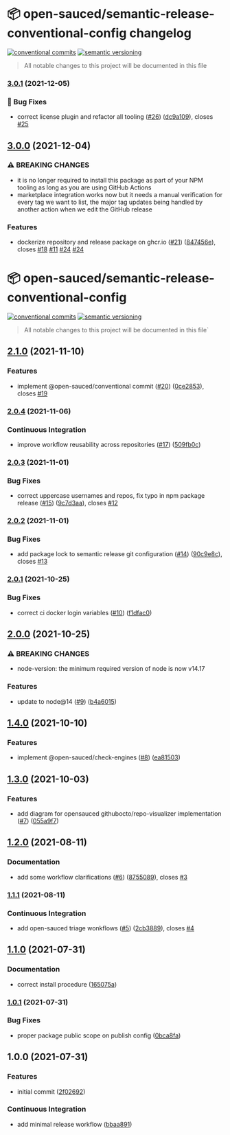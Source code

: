 # 📦 open-sauced/semantic-release-conventional-config changelog

[![conventional commits](https://img.shields.io/badge/conventional%20commits-1.0.0-yellow.svg)](https://conventionalcommits.org)
[![semantic versioning](https://img.shields.io/badge/semantic%20versioning-2.0.0-green.svg)](https://semver.org)

> All notable changes to this project will be documented in this file

### [3.0.1](https://github.com/open-sauced/semantic-release-conventional-config/compare/v3.0.0...v3.0.1) (2021-12-05)


### 🐛 Bug Fixes

* correct license plugin and refactor all tooling ([#26](https://github.com/open-sauced/semantic-release-conventional-config/issues/26)) ([dc9a109](https://github.com/open-sauced/semantic-release-conventional-config/commit/dc9a1092d86e25824dd02c5fcfd87d778c1caef0)), closes [#25](https://github.com/open-sauced/semantic-release-conventional-config/issues/25)

## [3.0.0](https://github.com/open-sauced/semantic-release-conventional-config/compare/v2.1.0...v3.0.0) (2021-12-04)


### ⚠ BREAKING CHANGES

* it is no longer required to install this package as part of your NPM tooling as
long as you are using GitHub Actions
* marketplace integration works now but it needs a manual verification for every tag we want to list, the major tag updates being handled by another action when we edit the GitHub release

### Features

* dockerize repository and release package on ghcr.io ([#21](https://github.com/open-sauced/semantic-release-conventional-config/issues/21)) ([847456e](https://github.com/open-sauced/semantic-release-conventional-config/commit/847456ec3c7bc7cb46ad8acbcb311934f60a5445)), closes [#18](https://github.com/open-sauced/semantic-release-conventional-config/issues/18) [#11](https://github.com/open-sauced/semantic-release-conventional-config/issues/11) [#24](https://github.com/open-sauced/semantic-release-conventional-config/issues/24) [#24](https://github.com/open-sauced/semantic-release-conventional-config/issues/24)

# 📦 open-sauced/semantic-release-conventional-config

[![conventional commits](https://img.shields.io/badge/conventional%20commits-1.0.0-yellow.svg)](https://conventionalcommits.org)
[![semantic versioning](https://img.shields.io/badge/semantic%20versioning-2.0.0-green.svg)](https://semver.org)

> All notable changes to this project will be documented in this file`

## [2.1.0](https://github.com/open-sauced/semantic-release-conventional-config/compare/v2.0.4...v2.1.0) (2021-11-10)


### Features

* implement @open-sauced/conventional commit ([#20](https://github.com/open-sauced/semantic-release-conventional-config/issues/20)) ([0ce2853](https://github.com/open-sauced/semantic-release-conventional-config/commit/0ce28530b2d7d2d364aded6745bd1ac632391fcb)), closes [#19](https://github.com/open-sauced/semantic-release-conventional-config/issues/19)

### [2.0.4](https://github.com/open-sauced/semantic-release-conventional-config/compare/v2.0.3...v2.0.4) (2021-11-06)


### Continuous Integration

* improve workflow reusability across repositories ([#17](https://github.com/open-sauced/semantic-release-conventional-config/issues/17)) ([509fb0c](https://github.com/open-sauced/semantic-release-conventional-config/commit/509fb0c85404827db45c5d4a81fa43c0f524495f))

### [2.0.3](https://github.com/open-sauced/semantic-release-conventional-config/compare/v2.0.2...v2.0.3) (2021-11-01)


### Bug Fixes

* correct uppercase usernames and repos, fix typo in npm package release ([#15](https://github.com/open-sauced/semantic-release-conventional-config/issues/15)) ([9c7d3aa](https://github.com/open-sauced/semantic-release-conventional-config/commit/9c7d3aafcbaa3495254e478ff1f7de367024fef0)), closes [#12](https://github.com/open-sauced/semantic-release-conventional-config/issues/12)

### [2.0.2](https://github.com/open-sauced/semantic-release-conventional-config/compare/v2.0.1...v2.0.2) (2021-11-01)


### Bug Fixes

* add package lock to semantic release git configuration ([#14](https://github.com/open-sauced/semantic-release-conventional-config/issues/14)) ([90c9e8c](https://github.com/open-sauced/semantic-release-conventional-config/commit/90c9e8cfe1f619aadd53cd2d86001a816a4d9e52)), closes [#13](https://github.com/open-sauced/semantic-release-conventional-config/issues/13)

### [2.0.1](https://github.com/open-sauced/semantic-release-conventional-config/compare/v2.0.0...v2.0.1) (2021-10-25)


### Bug Fixes

* correct ci docker login variables ([#10](https://github.com/open-sauced/semantic-release-conventional-config/issues/10)) ([f1dfac0](https://github.com/open-sauced/semantic-release-conventional-config/commit/f1dfac0a1853e5e18703d7e95f0b257017a339ff))

## [2.0.0](https://github.com/open-sauced/semantic-release-conventional-config/compare/v1.4.0...v2.0.0) (2021-10-25)


### ⚠ BREAKING CHANGES

* node-version: the minimum required version of node is now v14.17

### Features

* update to node@14 ([#9](https://github.com/open-sauced/semantic-release-conventional-config/issues/9)) ([b4a6015](https://github.com/open-sauced/semantic-release-conventional-config/commit/b4a6015c929d271e34411f560f745b6474cc351a))

## [1.4.0](https://github.com/open-sauced/semantic-release-conventional-config/compare/v1.3.0...v1.4.0) (2021-10-10)


### Features

* implement @open-sauced/check-engines ([#8](https://github.com/open-sauced/semantic-release-conventional-config/issues/8)) ([ea81503](https://github.com/open-sauced/semantic-release-conventional-config/commit/ea8150315e8897177a6f461f053c2c8ee53f9192))

## [1.3.0](https://github.com/open-sauced/semantic-release-conventional-config/compare/v1.2.0...v1.3.0) (2021-10-03)


### Features

* add diagram for opensauced githubocto/repo-visualizer implementation ([#7](https://github.com/open-sauced/semantic-release-conventional-config/issues/7)) ([055a9f7](https://github.com/open-sauced/semantic-release-conventional-config/commit/055a9f718cc7679863d6b4d9952ee0397128da03))

## [1.2.0](https://github.com/open-sauced/semantic-release-conventional-config/compare/v1.1.1...v1.2.0) (2021-08-11)


### Documentation

* add some workflow clarifications ([#6](https://github.com/open-sauced/semantic-release-conventional-config/issues/6)) ([8755089](https://github.com/open-sauced/semantic-release-conventional-config/commit/87550891492cb812a29d4a3e4ed63ba561a4ae06)), closes [#3](https://github.com/open-sauced/semantic-release-conventional-config/issues/3)

### [1.1.1](https://github.com/open-sauced/semantic-release-conventional-config/compare/v1.1.0...v1.1.1) (2021-08-11)


### Continuous Integration

* add open-sauced triage wonkflows ([#5](https://github.com/open-sauced/semantic-release-conventional-config/issues/5)) ([2cb3889](https://github.com/open-sauced/semantic-release-conventional-config/commit/2cb388954216097f3dfbe7de48bfbb4920b34735)), closes [#4](https://github.com/open-sauced/semantic-release-conventional-config/issues/4)

## [1.1.0](https://github.com/open-sauced/semantic-release-conventional-config/compare/v1.0.1...v1.1.0) (2021-07-31)


### Documentation

* correct install procedure ([165075a](https://github.com/open-sauced/semantic-release-conventional-config/commit/165075a5556d442037aa053e800928e300a7b837))

### [1.0.1](https://github.com/open-sauced/semantic-release-conventional-config/compare/v1.0.0...v1.0.1) (2021-07-31)


### Bug Fixes

* proper package public scope on publish config ([0bca8fa](https://github.com/open-sauced/semantic-release-conventional-config/commit/0bca8faa4b44e82517eb3d26d4e91e30f67241cf))

## 1.0.0 (2021-07-31)


### Features

* initial commit ([2f02692](https://github.com/open-sauced/semantic-release-conventional-config/commit/2f02692c1cae0e834bfe9a3d0b6303c3a9e17d82))


### Continuous Integration

* add minimal release workflow ([bbaa891](https://github.com/open-sauced/semantic-release-conventional-config/commit/bbaa891c450fe83610ce709ed4ebc125ea6775b6))

